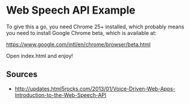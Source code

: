 Web Speech API Example
======================
To give this a go, you need Chrome 25+ installed, which probably means you need to install Google Chrome beta, which is available at:

<https://www.google.com/intl/en/chrome/browser/beta.html>

Open index.html and enjoy!

Sources
-------
* <http://updates.html5rocks.com/2013/01/Voice-Driven-Web-Apps-Introduction-to-the-Web-Speech-API>
